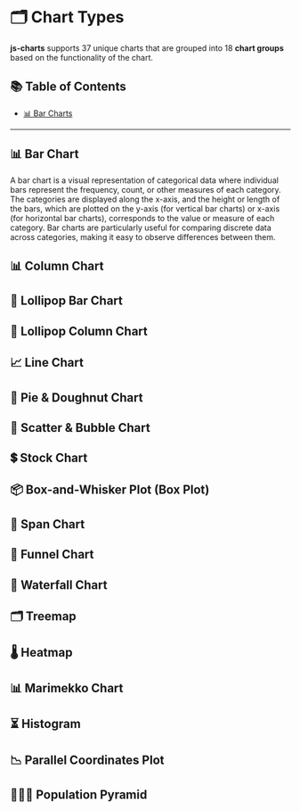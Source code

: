 # 🗂️ Chart Types

**js-charts** supports 37 unique charts that are grouped into 18 **chart groups** based on the functionality of the chart.

## 📚 Table of Contents

- [📊 Bar Charts](#bar-charts)

---

## 📊 Bar Chart

A bar chart is a visual representation of categorical data where individual bars represent the frequency, count, or other measures of each category. The categories are displayed along the x-axis, and the height or length of the bars, which are plotted on the y-axis (for vertical bar charts) or x-axis (for horizontal bar charts), corresponds to the value or measure of each category. Bar charts are particularly useful for comparing discrete data across categories, making it easy to observe differences between them.

## 📊 Column Chart

## 🍭 Lollipop Bar Chart

## 🍭 Lollipop Column Chart

## 📈 Line Chart

## 🍩 Pie & Doughnut Chart

## 🎯 Scatter & Bubble Chart

## 💲 Stock Chart

## 📦 Box-and-Whisker Plot (Box Plot)

## 📏 Span Chart

## 🔻 Funnel Chart

## 🌊 Waterfall Chart

## 🗂️ Treemap

## 🌡️ Heatmap

## 📊 Marimekko Chart

## ⏳ Histogram

## 📉 Parallel Coordinates Plot

## 🧑‍🤝‍🧑 Population Pyramid
